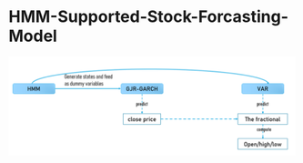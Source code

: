 # HMM-Supported-Stock-Forcasting-Model

![image](http://github.com/kindhjj/HMM-Supported-Stock-Forcasting-Model/raw/master/model.PNG)
